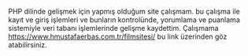 PHP dilinde gelişmek için yapmış olduğum site çalışmam. bu çalışma ile kayıt ve giriş işlemleri ve bunların kontrolünde, yorumlama ve puanlama sistemiyle veri tabanı işlemlerinde gelişme kaydettim.
Çalışmama https://www.hmustafaerbas.com.tr/filmsitesi/ bu link üzerinden göz atabilirsiniz.
